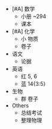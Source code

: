 - [#A] 数学
	- 小册 ~294
	- 课本
- [#A] 化学
	- 小 物质
	- 卷子
- 语文
	- 论据
- 英语
	- 红 5, 6
	- 蓝 14{3:5}
- 生物
	- 群 卷子
- Others
	- 总结考试
	- 整理物理